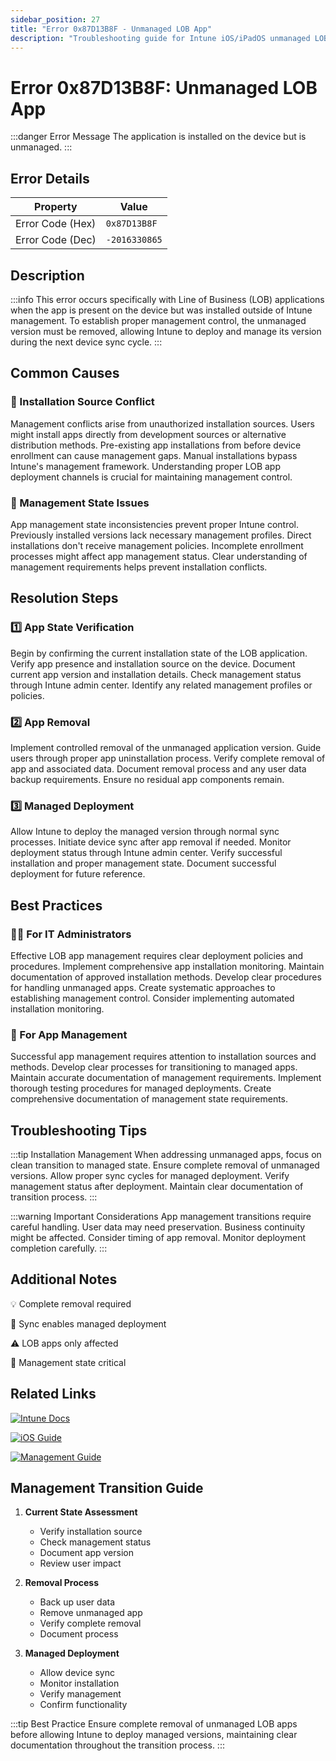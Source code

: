 ```yaml
---
sidebar_position: 27
title: "Error 0x87D13B8F - Unmanaged LOB App"
description: "Troubleshooting guide for Intune iOS/iPadOS unmanaged LOB app error 0x87D13B8F"
---
```


# Error 0x87D13B8F: Unmanaged LOB App

:::danger Error Message
The application is installed on the device but is unmanaged.
:::

## Error Details

<div class="error-details">

| Property | Value |
|----------|-------|
| Error Code (Hex) | `0x87D13B8F` |
| Error Code (Dec) | `-2016330865` |

</div>

## Description

:::info
This error occurs specifically with Line of Business (LOB) applications when the app is present on the device but was installed outside of Intune management. To establish proper management control, the unmanaged version must be removed, allowing Intune to deploy and manage its version during the next device sync cycle.
:::

## Common Causes

<div class="card-container">
<div class="cause-card">

### 📱 Installation Source Conflict
Management conflicts arise from unauthorized installation sources. Users might install apps directly from development sources or alternative distribution methods. Pre-existing app installations from before device enrollment can cause management gaps. Manual installations bypass Intune's management framework. Understanding proper LOB app deployment channels is crucial for maintaining management control.

</div>
<div class="cause-card">

### 🔄 Management State Issues
App management state inconsistencies prevent proper Intune control. Previously installed versions lack necessary management profiles. Direct installations don't receive management policies. Incomplete enrollment processes might affect app management status. Clear understanding of management requirements helps prevent installation conflicts.

</div>
</div>

## Resolution Steps

<div class="steps-container">

### 1️⃣ App State Verification
Begin by confirming the current installation state of the LOB application. Verify app presence and installation source on the device. Document current app version and installation details. Check management status through Intune admin center. Identify any related management profiles or policies.

### 2️⃣ App Removal
Implement controlled removal of the unmanaged application version. Guide users through proper app uninstallation process. Verify complete removal of app and associated data. Document removal process and any user data backup requirements. Ensure no residual app components remain.

### 3️⃣ Managed Deployment
Allow Intune to deploy the managed version through normal sync processes. Initiate device sync after app removal if needed. Monitor deployment status through Intune admin center. Verify successful installation and proper management state. Document successful deployment for future reference.

</div>

## Best Practices

<div class="card-container">
<div class="practice-card">

### 👨‍💻 For IT Administrators
Effective LOB app management requires clear deployment policies and procedures. Implement comprehensive app installation monitoring. Maintain documentation of approved installation methods. Develop clear procedures for handling unmanaged apps. Create systematic approaches to establishing management control. Consider implementing automated installation monitoring.

</div>
<div class="practice-card">

### 🔄 For App Management
Successful app management requires attention to installation sources and methods. Develop clear processes for transitioning to managed apps. Maintain accurate documentation of management requirements. Implement thorough testing procedures for managed deployments. Create comprehensive documentation of management state requirements.

</div>
</div>

## Troubleshooting Tips

:::tip Installation Management
When addressing unmanaged apps, focus on clean transition to managed state. Ensure complete removal of unmanaged versions. Allow proper sync cycles for managed deployment. Verify management status after deployment. Maintain clear documentation of transition process.
:::

:::warning Important Considerations
App management transitions require careful handling. User data may need preservation. Business continuity might be affected. Consider timing of app removal. Monitor deployment completion carefully.
:::

## Additional Notes

<div class="notes-container">

💡 Complete removal required

🔄 Sync enables managed deployment

⚠️ LOB apps only affected

📱 Management state critical

</div>

## Related Links

<div class="links-container">

[![Intune Docs](https://img.shields.io/badge/Intune-LOB_Apps-0078D4?style=for-the-badge&logo=microsoft)](https://docs.microsoft.com/en-us/mem/intune/apps/lob-apps-ios)

[![iOS Guide](https://img.shields.io/badge/Apple-App_Management-black?style=for-the-badge&logo=apple)](https://support.apple.com/guide/mdm/welcome/web)

[![Management Guide](https://img.shields.io/badge/Intune-App_Management-blue?style=for-the-badge&logo=microsoft)](https://docs.microsoft.com/en-us/mem/intune/apps/app-management)

</div>

## Management Transition Guide

1. **Current State Assessment**
   - Verify installation source
   - Check management status
   - Document app version
   - Review user impact

2. **Removal Process**
   - Back up user data
   - Remove unmanaged app
   - Verify complete removal
   - Document process

3. **Managed Deployment**
   - Allow device sync
   - Monitor installation
   - Verify management
   - Confirm functionality

:::tip Best Practice
Ensure complete removal of unmanaged LOB apps before allowing Intune to deploy managed versions, maintaining clear documentation throughout the transition process.
::: 